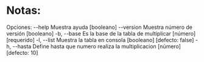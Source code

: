 # Notas: 

Opciones:
      --help     Muestra ayuda                                        [booleano]
      --version  Muestra número de versión                            [booleano]
  -b, --base     Es la base de la tabla de multiplicar      [número] [requerido]
  -l, --list     Muestra la tabla en consola         [booleano] [defecto: false]
  -h, --hasta    Define hasta que numero realiza la multiplicacion
                                                          [número] [defecto: 10]